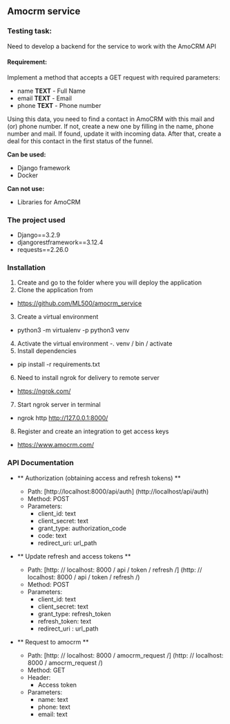 ## Amocrm service
### Testing task:
Need to develop a backend for the service to work with the AmoCRM API

#### Requirement:
Implement a method that accepts a GET request with required parameters:
  - name **TEXT** - Full Name
  - email **TEXT** - Email 
  - phone **TEXT** - Phone number

Using this data, you need to find a contact in AmoCRM with this mail and (or) phone number. If not, create a new one by filling in the name, phone number and mail. If found, update it with incoming data. After that, create a deal for this contact in the first status of the funnel.

**Can be used:**

- Django framework
- Docker

**Can not use:**

- Libraries for AmoCRM

### The project used
- Django==3.2.9
- djangorestframework==3.12.4
- requests==2.26.0

### Installation
1. Create and go to the folder where you will deploy the application
2. Clone the application from
  - https://github.com/ML500/amocrm_service
3. Create a virtual environment
  - python3 -m virtualenv -p python3 venv
4. Activate the virtual environment
  -. venv / bin / activate
5. Install dependencies
  - pip install -r requirements.txt
6. Need to install ngrok for delivery to remote server
  - https://ngrok.com/
7. Start ngrok server in terminal
  - ngrok http http://127.0.0.1:8000/
8. Register and create an integration to get access keys
  - https://www.amocrm.com/

### API Documentation
- ** Authorization (obtaining access and refresh tokens) **
   - Path: [http://localhost:8000/api/auth] (http://localhost/api/auth)
   - Method: POST
   - Parameters:
      - client_id: text 
      - client_secret: text
      - grant_type: authorization_code
      - code: text
      - redirect_uri: url_path
      
- ** Update refresh and access tokens **
   - Path: [http: // localhost: 8000 / api / token / refresh /] (http: // localhost: 8000 / api / token / refresh /)
   - Method: POST
   - Parameters:
      - client_id: text 
      - client_secret: text
      - grant_type: refresh_token
      - refresh_token: text
      - redirect_uri : url_path
 
 - ** Request to amocrm **
   - Path: [http: // localhost: 8000 / amocrm_request /] (http: // localhost: 8000 / amocrm_request /)
   - Method: GET
   - Header: 
      - Access token
   - Parameters:
      - name: text 
      - phone: text
      - email: text
